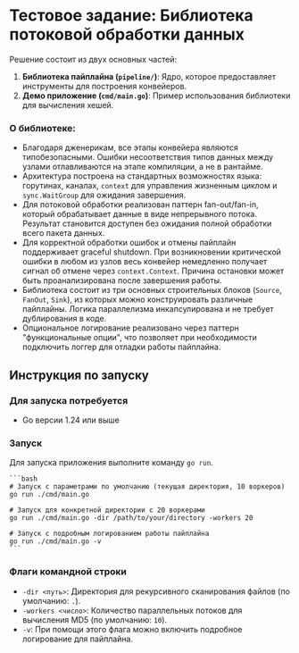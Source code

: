 # Тестовое задание: Библиотека потоковой обработки данных

Решение состоит из двух основных частей:
1.  **Библиотека пайплайна (`pipeline/`)**: Ядро, которое предоставляет инструменты для построения конвейеров.
2.  **Демо приложение (`cmd/main.go`)**: Пример использования библиотеки для вычисления хешей.

### О библиотеке:

*   Благодаря дженерикам, все этапы конвейера являются типобезопасными. Ошибки несоответствия типов данных между узлами отлавливаются на этапе компиляции, а не в рантайме.
*   Архитектура построена на стандартных возможностях языка: горутинах, каналах, `context` для управления жизненным циклом и `sync.WaitGroup` для ожидания завершения.
*   Для потоковой обработки реализован паттерн fan-out/fan-in, который обрабатывает данные в виде непрерывного потока. Результат становится доступен без ожидания полной обработки всего пакета данных.
*   Для корректной обработки ошибок и отмены пайплайн поддерживает graceful shutdown. При возникновении критической ошибки в любом из узлов весь конвейер немедленно получает сигнал об отмене через `context.Context`. Причина остановки может быть проанализирована после завершения работы.
*    Библиотека состоит из три основных строительных блоков (`Source`, `FanOut`, `Sink`), из которых можно конструировать различные пайплайны. Логика параллелизма инкапсулирована и не требует дублирования в коде.
*   Опциональное логирование реализовано через паттерн "функциональные опции", что позволяет при необходимости подключить логгер для отладки работы пайплайна.

## Инструкция по запуску

### Для запуска потребуется
*   Go версии 1.24 или выше

### Запуск

Для запуска приложения выполните команду `go run`.

    ```bash
    # Запуск с параметрами по умолчанию (текущая директория, 10 воркеров)
    go run ./cmd/main.go

    # Запуск для конкретной директории с 20 воркерами
    go run ./cmd/main.go -dir /path/to/your/directory -workers 20

    # Запуск с подробным логированием работы пайплайна
    go run ./cmd/main.go -v
    ```

### Флаги командной строки

*   `-dir <путь>`: Директория для рекурсивного сканирования файлов (по умолчанию: `.`).
*   `-workers <число>`: Количество параллельных потоков для вычисления MD5 (по умолчанию: `10`).
*   `-v`: При помощи этого флага можно включить подробное логирование для пайплайна.
